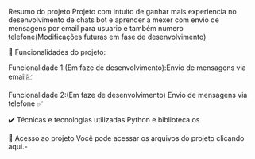 Resumo do projeto:Projeto com intuito de ganhar mais experiencia no desenvolvimento de chats bot e aprender a mexer com envio de mensagens por email para usuario e também numero telefone(Modificações futuras em fase de desenvolvimento)

🔨 Funcionalidades do projeto:

Funcionalidade 1:(Em faze de desenvolvimento):Envio de mensagens via email💹

Funcionalidade 2:(Em faze de desenvolvimento) Envio de mensagens via telefone ✅

✔️ Técnicas e tecnologias utilizadas:Python e biblioteca os

📁 Acesso ao projeto Você pode acessar os arquivos do projeto clicando aqui.-
